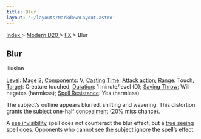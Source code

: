 ```yaml
---
title: Blur
layout: '~/layouts/MarkdownLayout.astro'
---
```


[ Index ](/) > [ Modern D20 ](/modern.d20.srd) > [FX](/modern.d20.srd/fx) > Blur

## Blur

Illusion

[Level](/modern.d20.srd/fx/level):
[Mage](/modern.d20.srd/classes/advanced/mage) 2;
[Components](/modern.d20.srd/fx/components): V; [Casting Time](/modern.d20.srd/fx/casting.time): [Attack action](/modern.d20.srd/combat/attack.actions);
[Range](/modern.d20.srd/fx/range): Touch; [Target](/modern.d20.srd/fx/target):
Creature touched; [Duration](/modern.d20.srd/fx/duration): 1 minute/level (D);
[Saving Throw:](/modern.d20.srd/basics/saving.throws) Will negates (harmless);
[Spell Resistance](/modern.d20.srd/special.abilities/spell.resistance): Yes
(harmless)

The subject’s outline appears blurred, shifting and wavering. This distortion
grants the subject one-half [concealment](/modern.d20.srd/combat/concealment)
(20% miss chance).

A [see invisibility](/modern.d20.srd/fx/see.invisibility) spell does not
counteract the blur effect, but a [true seeing](/modern.d20.srd/fx/true.seeing) spell does. Opponents who cannot see
the subject ignore the spell’s effect.

